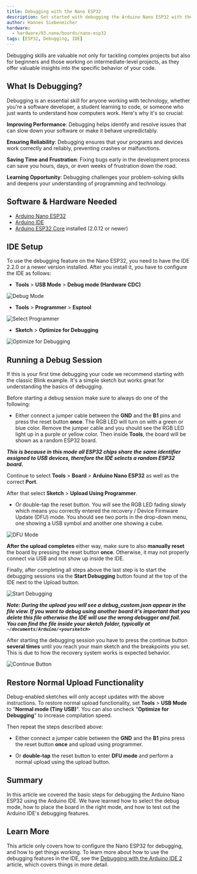 ```yaml
---
title: Debugging with the Nano ESP32
description: Get started with debugging the Arduino Nano ESP32 with the IDE 2.
author: Hannes Siebeneicher
hardware:
  - hardware/03.nano/boards/nano-esp32
tags: [ESP32, Debugging, IDE]
---
```


Debugging skills are valuable not only for tackling complex projects but also for beginners and those working on intermediate-level projects, as they offer valuable insights into the specific behavior of your code.

## What Is Debugging?

Debugging is an essential skill for anyone working with technology, whether you're a software developer, a student learning to code, or someone who just wants to understand how computers work. Here's why it's so crucial:

**Improving Performance**: Debugging helps identify and resolve issues that can slow down your software or make it behave unpredictably.

**Ensuring Reliability**: Debugging ensures that your programs and devices work correctly and reliably, preventing crashes or malfunctions.

**Saving Time and Frustration**: Fixing bugs early in the development process can save you hours, days, or even weeks of frustration down the road.

**Learning Opportunity**: Debugging challenges your problem-solving skills and deepens your understanding of programming and technology.

## Software & Hardware Needed

- [Arduino Nano ESP32](https://store.arduino.cc/nano-esp32)
- [Arduino IDE](https://www.arduino.cc/en/software)
- [Arduino ESP32 Core](https://github.com/arduino/arduino-esp32) installed (2.0.12 or newer)

## IDE Setup

To use the debugging feature on the Nano ESP32, you need to have the IDE 2.2.0 or a newer version installed. After you install it, you have to configure the IDE as follows:

-  **Tools** > **USB Mode** > **Debug mode (Hardware CDC)**

![Debug Mode](./assets/debugMode.png)

-  **Tools** > **Programmer** > **Esptool**

![Select Programmer](./assets/programmer.png)

-  **Sketch** > **Optimize for Debugging**

![Optimize for Debugging](./assets/optimize.png)

## Running a Debug Session

If this is your first time debugging your code we recommend starting with the classic Blink example. It's a simple sketch but works great for understanding the basics of debugging.

Before starting a debug session make sure to always do one of the following:

- Either connect a jumper cable between the **GND** and the **B1** pins and press the reset button **once**. The RGB LED will turn on with a green or blue color. Remove the jumper cable and you should see the RGB LED light up in a purple or yellow color. Then inside **Tools**, the board will be shown as a random ESP32 board.

***This is because in this mode all ESP32 chips share the same identifier assigned to USB devices, therefore the IDE selects a random ESP32 board.***

Continue to select **Tools** > **Board** > **Arduino Nano ESP32** as well as the correct **Port**.

After that select **Sketch** > **Upload Using Programmer**.

- Or double-tap the reset button. You will see the RGB LED fading slowly which means you correctly entered the recovery / Device Firmware Update (DFU) mode. You should see two ports in the drop-down menu, one showing a USB symbol and another one showing a cube.

![DFU Mode](./assets/dfuMode.png)

**After the upload completes** either way, make sure to also **manually reset** the board by pressing the reset button **once**. Otherwise, it may not properly connect via USB and not show up inside the IDE.

Finally, after completing all steps above the last step is to start the debugging sessions via the **Start Debugging** button found at the top of the IDE next to the Upload button.

![Start Debugging](./assets/startDebugging.png)

***Note: During the upload you will see a debug_custom.json appear in the file view. If you want to debug using another board it's important that you delete this file otherwise the IDE will use the wrong debugger and fail. You can find the file inside your sketch folder, typically at `~/documents/Arduino/<yoursketch>`***

After starting the debugging session you have to press the continue button **several times** until you reach your main sketch and the breakpoints you set. This is due to how the recovery system works is expected behavior.

![Continue Button](./assets/continueBtn.png)

## Restore Normal Upload Functionality

Debug-enabled sketches will only accept updates with the above instructions. To restore normal upload functionality, set **Tools** > **USB Mode** to "**Normal mode (Tiny USB)**". You can also uncheck "**Optimize for Debugging**" to increase compilation speed.

Then repeat the steps described above:

- Either connect a jumper cable between the **GND** and the **B1** pins press the reset button **once** and upload using programmer.

- Or **double-tap** the reset button to enter **DFU mode** and perform a normal upload using the upload button.

## Summary

In this article we covered the basic steps for debugging the Arduino Nano ESP32 using the Arduino IDE. We have learned how to select the debug mode, how to place the board in the right mode, and how to test out the Arduino IDE's debugging features.

## Learn More
This article only covers how to configure the Nano ESP32 for debugging, and how to get things working. To learn more about how to use the debugging features in the IDE, see the [Debugging with the Arduino IDE 2](/software/ide-v2/tutorials/ide-v2-debugger) article, which covers things in more detail.